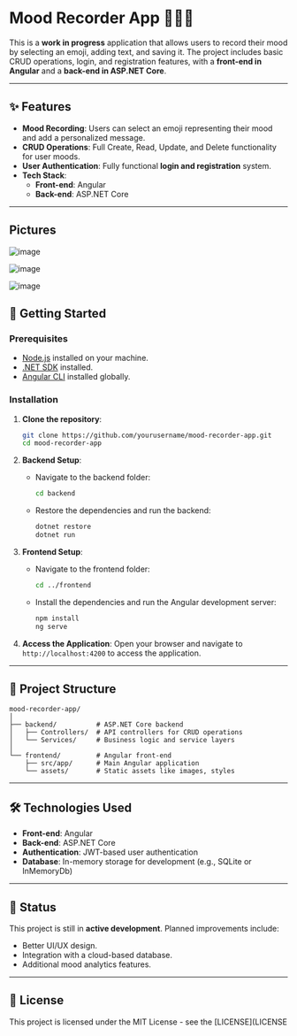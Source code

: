 # Mood Recorder App 💬📝📄

This is a **work in progress** application that allows users to record their mood by selecting an emoji, adding text, and saving it. The project includes basic CRUD operations, login, and registration features, with a **front-end in Angular** and a **back-end in ASP.NET Core**.

---

## ✨ Features

- **Mood Recording**: Users can select an emoji representing their mood and add a personalized message.
- **CRUD Operations**: Full Create, Read, Update, and Delete functionality for user moods.
- **User Authentication**: Fully functional **login and registration** system.
- **Tech Stack**:
  - **Front-end**: Angular
  - **Back-end**: ASP.NET Core

---

## Pictures

![image](https://github.com/user-attachments/assets/39faf113-cfb0-4f9f-9fe3-e46dd6234397)

![image](https://github.com/user-attachments/assets/20e59ba1-5a7b-4b86-aa35-28c6e388ef12)

![image](https://github.com/user-attachments/assets/9ab1eefc-f1c9-4aa3-ad1d-07c982f51fa1)

## 🚀 Getting Started

### Prerequisites

- [Node.js](https://nodejs.org/) installed on your machine.
- [.NET SDK](https://dotnet.microsoft.com/download/dotnet) installed.
- [Angular CLI](https://angular.io/cli) installed globally.

### Installation

1. **Clone the repository**:

   ```bash
   git clone https://github.com/yourusername/mood-recorder-app.git
   cd mood-recorder-app
   ```

2. **Backend Setup**:
   - Navigate to the backend folder:

     ```bash
     cd backend
     ```

   - Restore the dependencies and run the backend:

     ```bash
     dotnet restore
     dotnet run
     ```

3. **Frontend Setup**:
   - Navigate to the frontend folder:

     ```bash
     cd ../frontend
     ```

   - Install the dependencies and run the Angular development server:

     ```bash
     npm install
     ng serve
     ```

4. **Access the Application**:
   Open your browser and navigate to `http://localhost:4200` to access the application.

---

## 🔧 Project Structure

```
mood-recorder-app/
│
├── backend/          # ASP.NET Core backend
│   ├── Controllers/  # API controllers for CRUD operations
│   └── Services/     # Business logic and service layers
│
└── frontend/         # Angular front-end
    ├── src/app/      # Main Angular application
    └── assets/       # Static assets like images, styles
```

---

## 🛠️ Technologies Used

- **Front-end**: Angular
- **Back-end**: ASP.NET Core
- **Authentication**: JWT-based user authentication
- **Database**: In-memory storage for development (e.g., SQLite or InMemoryDb)

---

## 🚧 Status

This project is still in **active development**. Planned improvements include:

- Better UI/UX design.
- Integration with a cloud-based database.
- Additional mood analytics features.

---

## 📄 License

This project is licensed under the MIT License - see the [LICENSE](LICENSE
